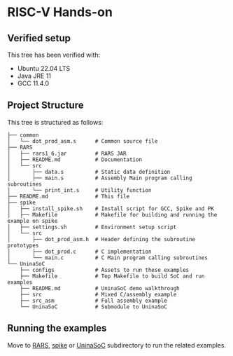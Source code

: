 # RISC-V Hands-on

## Verified setup
This tree has been verified with:
* Ubuntu 22.04 LTS
* Java JRE 11
* GCC 11.4.0

## Project Structure
This tree is structured as follows:
```
├── common
│   └── dot_prod_asm.s      # Common source file
├── RARS
│   ├── rars1_6.jar         # RARS JAR
│   ├── README.md           # Documentation
│   └── src
│       ├── data.s          # Static data definition
│       ├── main.s          # Assembly Main program calling subroutines
│       └── print_int.s     # Utility function
├── README.md               # This file
├── spike
│   ├── install_spike.sh    # Install script for GCC, Spike and PK
│   ├── Makefile            # Makefile for building and running the example on spike
│   ├── settings.sh         # Environment setup script
│   └── src
│       ├── dot_prod_asm.h  # Header defining the subroutine prototypes
│       ├── dot_prod.c      # C implementation
│       └── main.c          # C Main program calling subroutines
└── UninaSoC
    ├── configs             # Assets to run these examples
    ├── Makefile            # Top Makefile to build SoC and run examples
    ├── README.md           # UninaSoC demo walkthrough
    ├── src                 # Mixed C/assembly example
    ├── src_asm             # Full assembly example
    └── UninaSoC            # Submodule to UninaSoC

```

## Running the examples
Move to [RARS](RARS), [spike](spike) or [UninaSoC](UninaSoC) subdirectory to run the related examples.
